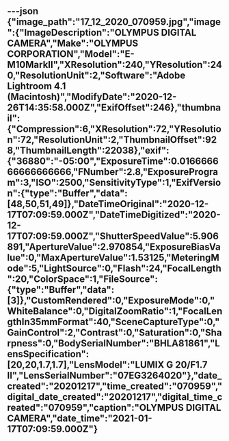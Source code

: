 ---json
{"image_path":"17_12_2020_070959.jpg","image":{"ImageDescription":"OLYMPUS DIGITAL CAMERA","Make":"OLYMPUS CORPORATION","Model":"E-M10MarkII","XResolution":240,"YResolution":240,"ResolutionUnit":2,"Software":"Adobe Lightroom 4.1 (Macintosh)","ModifyDate":"2020-12-26T14:35:58.000Z","ExifOffset":246},"thumbnail":{"Compression":6,"XResolution":72,"YResolution":72,"ResolutionUnit":2,"ThumbnailOffset":928,"ThumbnailLength":22038},"exif":{"36880":"-05:00","ExposureTime":0.016666666666666666,"FNumber":2.8,"ExposureProgram":3,"ISO":2500,"SensitivityType":1,"ExifVersion":{"type":"Buffer","data":[48,50,51,49]},"DateTimeOriginal":"2020-12-17T07:09:59.000Z","DateTimeDigitized":"2020-12-17T07:09:59.000Z","ShutterSpeedValue":5.906891,"ApertureValue":2.970854,"ExposureBiasValue":0,"MaxApertureValue":1.53125,"MeteringMode":5,"LightSource":0,"Flash":24,"FocalLength":20,"ColorSpace":1,"FileSource":{"type":"Buffer","data":[3]},"CustomRendered":0,"ExposureMode":0,"WhiteBalance":0,"DigitalZoomRatio":1,"FocalLengthIn35mmFormat":40,"SceneCaptureType":0,"GainControl":2,"Contrast":0,"Saturation":0,"Sharpness":0,"BodySerialNumber":"BHLA81861","LensSpecification":[20,20,1.7,1.7],"LensModel":"LUMIX G 20/F1.7 II","LensSerialNumber":"07EG3264020"},"date_created":"20201217","time_created":"070959","digital_date_created":"20201217","digital_time_created":"070959","caption":"OLYMPUS DIGITAL CAMERA","date_time":"2021-01-17T07:09:59.000Z"}
---